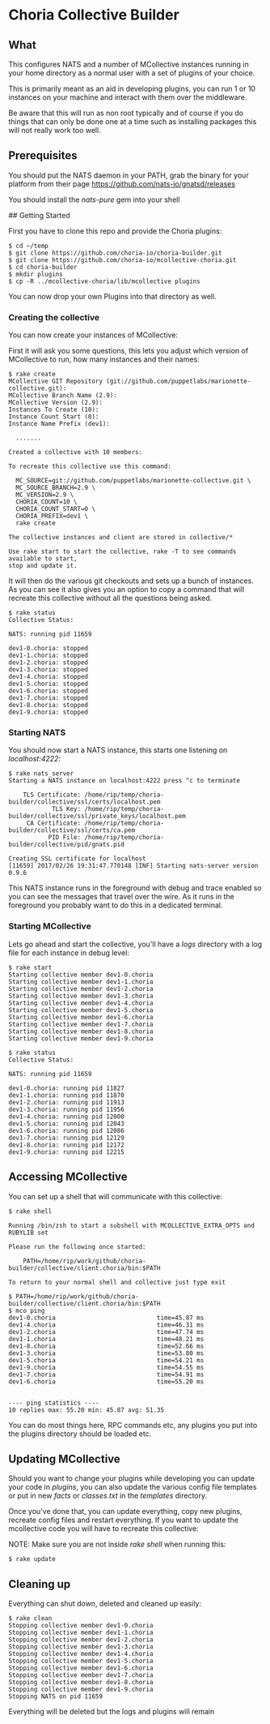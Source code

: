 Choria Collective Builder
=========================

## What

This configures NATS and a number of MCollective instances running
in your home directory as a normal user with a set of plugins of
your choice.

This is primarily meant as an aid in developing plugins, you can run
1 or 10 instances on your machine and interact with them over the
middleware.

Be aware that this will run as non root typically and of course if you
do things that can only be done one at a time such as installing packages
this will not really work too well.

## Prerequisites

You should put the NATS daemon in your PATH, grab the binary for your platform
from their page https://github.com/nats-io/gnatsd/releases

You should install the *nats-pure* gem into your shell

## Getting Started

First you have to clone this repo and provide the Choria plugins:

```
$ cd ~/temp
$ git clone https://github.com/choria-io/choria-builder.git
$ git clone https://github.com/choria-io/mcollective-choria.git
$ cd choria-builder
$ mkdir plugins
$ cp -R ../mcollective-choria/lib/mcollective plugins
```

You can now drop your own Plugins into that directory as well.

### Creating the collective

You can now create your instances of MCollective:

First it will ask you some questions, this lets you adjust which version
of MCollective to run, how many instances and their names:

```
$ rake create
MCollective GIT Repository (git://github.com/puppetlabs/marionette-collective.git):
MCollective Branch Name (2.9):
MCollective Version (2.9):
Instances To Create (10):
Instance Count Start (0):
Instance Name Prefix (dev1):

  .......

Created a collective with 10 members:

To recreate this collective use this command:

  MC_SOURCE=git://github.com/puppetlabs/marionette-collective.git \
  MC_SOURCE_BRANCH=2.9 \
  MC_VERSION=2.9 \
  CHORIA_COUNT=10 \
  CHORIA_COUNT_START=0 \
  CHORIA_PREFIX=dev1 \
  rake create

The collective instances and client are stored in collective/*

Use rake start to start the collective, rake -T to see commands available to start,
stop and update it.
```

It will then do the various git checkouts and sets up a bunch of instances.
As you can see it also gives you an option to copy a command that will recreate
this collective without all the questions being asked.

```
$ rake status
Collective Status:

NATS: running pid 11659

dev1-0.choria: stopped
dev1-1.choria: stopped
dev1-2.choria: stopped
dev1-3.choria: stopped
dev1-4.choria: stopped
dev1-5.choria: stopped
dev1-6.choria: stopped
dev1-7.choria: stopped
dev1-8.choria: stopped
dev1-9.choria: stopped
```

### Starting NATS

You should now start a NATS instance, this starts one listening on
*localhost:4222*:

```
$ rake nats_server
Starting a NATS instance on localhost:4222 press ^c to terminate

    TLS Certificate: /home/rip/temp/choria-builder/collective/ssl/certs/localhost.pem
            TLS Key: /home/rip/temp/choria-builder/collective/ssl/private_keys/localhost.pem
     CA Certificate: /home/rip/temp/choria-builder/collective/ssl/certs/ca.pem
           PID File: /home/rip/temp/choria-builder/collective/pid/gnats.pid

Creating SSL certificate for localhost
[11659] 2017/02/26 19:31:47.770148 [INF] Starting nats-server version 0.9.6
```

This NATS instance runs in the foreground with debug and trace enabled
so you can see the messages that travel over the wire. As it runs in
the foreground you probably want to do this in a dedicated terminal.

### Starting MCollective

Lets go ahead and start the collective, you'll have a *logs* directory
with a log file for each instance in debug level:

```
$ rake start
Starting collective member dev1-0.choria
Starting collective member dev1-1.choria
Starting collective member dev1-2.choria
Starting collective member dev1-3.choria
Starting collective member dev1-4.choria
Starting collective member dev1-5.choria
Starting collective member dev1-6.choria
Starting collective member dev1-7.choria
Starting collective member dev1-8.choria
Starting collective member dev1-9.choria

$ rake status
Collective Status:

NATS: running pid 11659

dev1-0.choria: running pid 11827
dev1-1.choria: running pid 11870
dev1-2.choria: running pid 11913
dev1-3.choria: running pid 11956
dev1-4.choria: running pid 12000
dev1-5.choria: running pid 12043
dev1-6.choria: running pid 12086
dev1-7.choria: running pid 12129
dev1-8.choria: running pid 12172
dev1-9.choria: running pid 12215
```

## Accessing MCollective

You can set up a shell that will communicate with this collective:

```
$ rake shell

Running /bin/zsh to start a subshell with MCOLLECTIVE_EXTRA_OPTS and RUBYLIB set

Please run the following once started:

    PATH=/home/rip/work/github/choria-builder/collective/client.choria/bin:$PATH

To return to your normal shell and collective just type exit

$ PATH=/home/rip/work/github/choria-builder/collective/client.choria/bin:$PATH
$ mco ping
dev1-0.choria                            time=45.87 ms
dev1-4.choria                            time=46.31 ms
dev1-2.choria                            time=47.74 ms
dev1-1.choria                            time=48.21 ms
dev1-8.choria                            time=52.66 ms
dev1-3.choria                            time=53.80 ms
dev1-5.choria                            time=54.21 ms
dev1-9.choria                            time=54.55 ms
dev1-7.choria                            time=54.91 ms
dev1-6.choria                            time=55.20 ms


---- ping statistics ----
10 replies max: 55.20 min: 45.87 avg: 51.35
```

You can do most things here, RPC commands etc, any plugins you put into the
plugins directory should be loaded etc.

## Updating MCollective

Should you want to change your plugins while developing you can update
your code in *plugins*, you can also update the various config file templates
or put in new *facts* or *classes.txt* in the *templates* directory.

Once you've done that, you can update everything, copy new plugins, recreate
config files and restart everything.  If you want to update the mcollective
code you will have to recreate this collective:

NOTE: Make sure you are not inside *rake shell* when running this:

```
$ rake update
```

## Cleaning up

Everything can shut down, deleted and cleaned up easily:

```
$ rake clean
Stopping collective member dev1-0.choria
Stopping collective member dev1-1.choria
Stopping collective member dev1-2.choria
Stopping collective member dev1-3.choria
Stopping collective member dev1-4.choria
Stopping collective member dev1-5.choria
Stopping collective member dev1-6.choria
Stopping collective member dev1-7.choria
Stopping collective member dev1-8.choria
Stopping collective member dev1-9.choria
Stopping NATS on pid 11659
```

Everything will be deleted but the logs and plugins will remain

